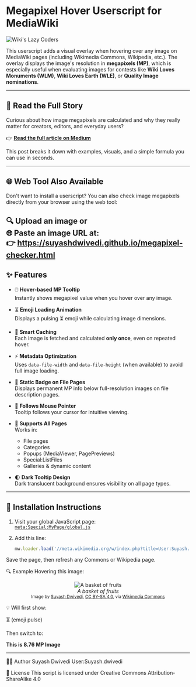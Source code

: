 # Megapixel Hover Userscript for MediaWiki

![Wiki's Lazy Coders](https://upload.wikimedia.org/wikipedia/commons/thumb/5/55/Wiki%27s_Lazy_Coders.png/180px-Wiki%27s_Lazy_Coders.png)

This userscript adds a visual overlay when hovering over any image on MediaWiki pages (including Wikimedia Commons, Wikipedia, etc.). The overlay displays the image's resolution in **megapixels (MP)**, which is especially useful when evaluating images for contests like **Wiki Loves Monuments (WLM)**, **Wiki Loves Earth (WLE)**, or **Quality Image nominations**.

---

## 📖 Read the Full Story

Curious about how image megapixels are calculated and why they really matter for creators, editors, and everyday users?

👉 <a href="https://medium.com/@SuyashWiki/how-to-easily-calculate-image-megapixels-and-why-it-matters-b53777e44594" target="_blank"><strong>Read the full article on Medium</strong></a>

This post breaks it down with examples, visuals, and a simple formula you can use in seconds.

---

## 🌐 Web Tool Also Available

Don't want to install a userscript? You can also check image megapixels directly from your browser using the web tool:

🔍 <strong>Upload an image</strong> or  
🌐 <strong>Paste an image URL</strong> at:  
👉 <a href="https://suyashdwivedi.github.io/megapixel-checker.html" target="_blank">https://suyashdwivedi.github.io/megapixel-checker.html</a>
---

## ✨ Features

- 🖱️ **Hover-based MP Tooltip**  
  Instantly shows megapixel value when you hover over any image.

- ⏳ **Emoji Loading Animation**  
  Displays a pulsing ⏳ emoji while calculating image dimensions.

- 🧠 **Smart Caching**  
  Each image is fetched and calculated **only once**, even on repeated hover.

- ⚡ **Metadata Optimization**  
  Uses `data-file-width` and `data-file-height` (when available) to avoid full image loading.

- 📄 **Static Badge on File Pages**  
  Displays permanent MP info below full-resolution images on file description pages.

- 📍 **Follows Mouse Pointer**  
  Tooltip follows your cursor for intuitive viewing.

- 🧩 **Supports All Pages**  
  Works in:
  - File pages
  - Categories
  - Popups (MediaViewer, PagePreviews)
  - Special:ListFiles
  - Galleries & dynamic content

- 🌓 **Dark Tooltip Design**  
  Dark translucent background ensures visibility on all page types.

---

## 🔧 Installation Instructions

1. Visit your global JavaScript page:  
   [`meta:Special:MyPage/global.js`](https://meta.wikimedia.org/wiki/Special:MyPage/global.js)

2. Add this line:

   ```js
   mw.loader.load('//meta.wikimedia.org/w/index.php?title=User:Suyash.dwivedi/userscripts/mp-hover.js&action=raw&ctype=text/javascript');
Save the page, then refresh any Commons or Wikipedia page.

🔍 Example
Hovering this image:
<p align="center">
  <img src="https://upload.wikimedia.org/wikipedia/commons/thumb/b/b6/A_basket_of_fruits.jpg/500px-A_basket_of_fruits.jpg" alt="A basket of fruits" />
  <br>
  <em>A basket of fruits</em><br>
  <small>
    Image by <a href="https://meta.wikimedia.org/wiki/User:Suyash.dwivedi">Suyash Dwivedi</a>,
    <a href="https://creativecommons.org/licenses/by-sa/4.0/">CC BY-SA 4.0</a>, via 
    <a href="https://commons.wikimedia.org/wiki/File:A_basket_of_fruits.jpg">Wikimedia Commons</a>
  </small>
</p>

💡 Will first show:

⏳ (emoji pulse)

Then switch to:

**This is 8.76 MP Image**

---

👨‍💻 Author
Suyash Dwivedi
User:Suyash.dwivedi



🪪 License
This script is licensed under Creative Commons Attribution-ShareAlike 4.0
